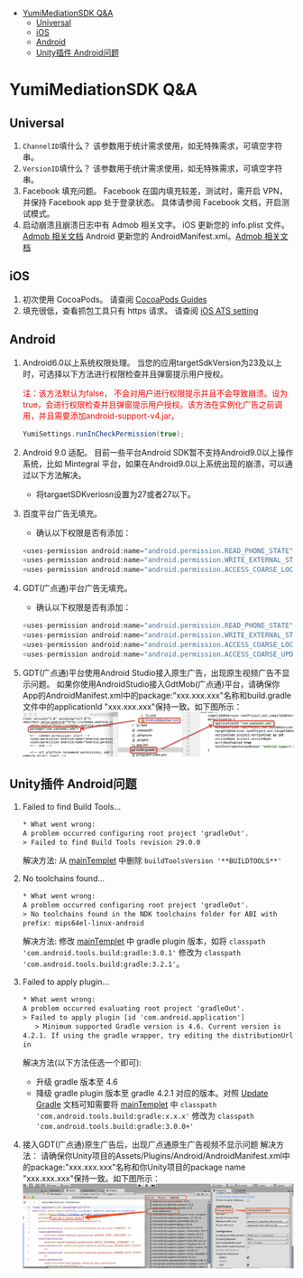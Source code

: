 - [YumiMediationSDK Q&A](#yumimediationsdk-qa)
  - [Universal](#universal)
  - [iOS](#ios)
  - [Android](#android)
  - [Unity插件 Android问题](#unity%E6%8F%92%E4%BB%B6-android%E9%97%AE%E9%A2%98)


# YumiMediationSDK Q&A
## Universal
1. `ChannelID`填什么？
   该参数用于统计需求使用，如无特殊需求，可填空字符串。
2. `VersionID`填什么？
   该参数用于统计需求使用，如无特殊需求，可填空字符串。
3. Facebook 填充问题。
   Facebook 在国内填充较差，测试时，需开启 VPN，并保持 Facebook app 处于登录状态。
   具体请参阅 Facebook 文档，开启测试模式。
4. 启动崩溃且崩溃日志中有 Admob 相关文字。
   iOS 更新您的 info.plist 文件。[Admob 相关文档](https://developers.google.com/admob/ios/quick-start?hl=zh-cn) 
   Android 更新您的 AndroidManifest.xml。[Admob 相关文档](https://developers.google.com/admob/android/quick-start?hl=zh-cn)

## iOS
1. 初次使用 CocoaPods。
   请查阅 [CocoaPods Guides](https://guides.cocoapods.org/using/using-cocoapods.html)
2. 填充很低，查看抓包工具只有 https 请求。
   请查阅 [iOS ATS setting](https://github.com/yumimobi/YumiMediationSDKDemo-iOS/blob/master/normalDocuments/YumiMediationSDK%20for%20iOS(zh-cn).md#app-transport-security)


## Android
1. Android6.0以上系统权限处理。
   当您的应用targetSdkVersion为23及以上时，可选择以下方法进行权限检查并且弹窗提示用户授权。
   <p><span style="color:red;">注：该方法默认为false， 不会对用户进行权限提示并且不会导致崩溃。设为true，会进行权限检查并且弹窗提示用户授权。该方法在实例化广告之前调用，并且需要添加android-support-v4.jar。</span></p>
   
   ```java
   YumiSettings.runInCheckPermission(true);
   ```

2. Android 9.0 适配。
   目前一些平台Android SDK暂不支持Android9.0以上操作系统，比如 Mintegral 平台，如果在Android9.0以上系统出现的崩溃，可以通过以下方法解决。
   - 将targaetSDKveriosn设置为27或者27以下。 

3. 百度平台广告无填充。
   - 确认以下权限是否有添加：
   ```java
   <uses-permission android:name="android.permission.READ_PHONE_STATE" />
   <uses-permission android:name="android.permission.WRITE_EXTERNAL_STORAGE" />
   <uses-permission android:name="android.permission.ACCESS_COARSE_LOCATION" />
   ```
4. GDT(广点通)平台广告无填充。
   - 确认以下权限是否有添加：
   ```java
   <uses-permission android:name="android.permission.READ_PHONE_STATE" />
   <uses-permission android:name="android.permission.WRITE_EXTERNAL_STORAGE" />
   <uses-permission android:name="android.permission.ACCESS_COARSE_LOCATION" />  
   <uses-permission android:name="android.permission.ACCESS_COARSE_UPDATES"/>
   ```

5. GDT(广点通)平台使用Android Studio接入原生广告，出现原生视频广告不显示问题。
   如果你使用AndroidStudio接入GdtMob(广点通)平台，请确保你App的AndroidManifest.xml中的package:"xxx.xxx.xxx"名称和build.gradle文件中的applicationId "xxx.xxx.xxx"保持一致。如下图所示：
   <img src="resources/aImage1.png" alt="aImage1">

## Unity插件 Android问题
1. Failed to find Build Tools...
   ```
   * What went wrong:
   A problem occurred configuring root project 'gradleOut'.
   > Failed to find Build Tools revision 29.0.0
   ```
   解决方法:
   从 [mainTemplet](../../Assets/Plugins/Android/mainTemplate.gradle) 中删除 `buildToolsVersion '**BUILDTOOLS**'` 

2. No toolchains found...
   ```
   * What went wrong:
   A problem occurred configuring root project 'gradleOut'.
   > No toolchains found in the NDK toolchains folder for ABI with prefix: mips64el-linux-android
   ```
   解决方法:
   修改 [mainTemplet](../../Assets/Plugins/Android/mainTemplate.gradle) 中 gradle plugin 版本，如将 `classpath 'com.android.tools.build:gradle:3.0.1'` 修改为 `classpath 'com.android.tools.build:gradle:3.2.1'`。

3. Failed to apply plugin...
   ```
   * What went wrong:
   A problem occurred evaluating root project 'gradleOut'.
   > Failed to apply plugin [id 'com.android.application']
      > Minimum supported Gradle version is 4.6. Current version is 4.2.1. If using the gradle wrapper, try editing the distributionUrl in
   ```
   解决方法(以下方法任选一个即可):
   - 升级 gradle 版本至 4.6
   - 降级 gradle plugin 版本至 gradle 4.2.1 对应的版本。对照 [Update Gradle](https://developer.android.com/studio/releases/gradle-plugin#updating-gradle) 文档可知需要将 [mainTemplet](../../Assets/Plugins/Android/mainTemplate.gradle) 中 `classpath 'com.android.tools.build:gradle:x.x.x'` 修改为 `classpath 'com.android.tools.build:gradle:3.0.0+'`

4. 接入GDT(广点通)原生广告后，出现广点通原生广告视频不显示问题
   解决方法：
   请确保你Unity项目的Assets/Plugins/Android/AndroidManifest.xml中的package:"xxx.xxx.xxx"名称和你Unity项目的package name "xxx.xxx.xxx"保持一致。如下图所示：
   <img src="resources/uImage1.png" alt="uImage1">